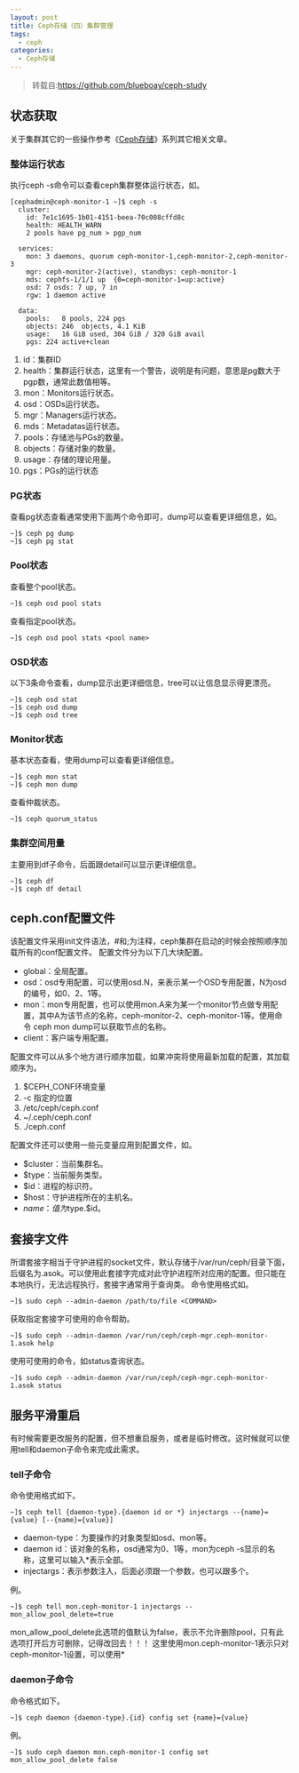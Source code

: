 ```yaml
---
layout: post
title: Ceph存储（四）集群管理
tags: 
  - ceph
categories:
  - Ceph存储
---
```

>转载自:https://github.com/blueboay/ceph-study

## 状态获取
关于集群其它的一些操作参考《[Ceph存储](https://www.linux-note.cn/?cat=48)》系列其它相关文章。
<!-- more -->
### 整体运行状态
执行ceph -s命令可以查看ceph集群整体运行状态，如。

```
[cephadmin@ceph-monitor-1 ~]$ ceph -s
  cluster:
    id: 7e1c1695-1b01-4151-beea-70c008cffd8c
    health: HEALTH_WARN
    2 pools have pg_num > pgp_num
 
  services:
    mon: 3 daemons, quorum ceph-monitor-1,ceph-monitor-2,ceph-monitor-3
    mgr: ceph-monitor-2(active), standbys: ceph-monitor-1
    mds: cephfs-1/1/1 up  {0=ceph-monitor-1=up:active}
    osd: 7 osds: 7 up, 7 in
    rgw: 1 daemon active
 
  data:
    pools:   8 pools, 224 pgs
    objects: 246  objects, 4.1 KiB
    usage:   16 GiB used, 304 GiB / 320 GiB avail
    pgs: 224 active+clean
```
  1. id：集群ID
  2. health：集群运行状态，这里有一个警告，说明是有问题，意思是pg数大于pgp数，通常此数值相等。
  3. mon：Monitors运行状态。
  4. osd：OSDs运行状态。
  5. mgr：Managers运行状态。
  6. mds：Metadatas运行状态。
  7. pools：存储池与PGs的数量。
  8. objects：存储对象的数量。
  9. usage：存储的理论用量。 
  10. pgs：PGs的运行状态
### PG状态
查看pg状态查看通常使用下面两个命令即可，dump可以查看更详细信息，如。

```
~]$ ceph pg dump
~]$ ceph pg stat
```
### Pool状态
查看整个pool状态。

```
~]$ ceph osd pool stats
```
查看指定pool状态。

```
~]$ ceph osd pool stats <pool name>
```
### OSD状态
以下3条命令查看，dump显示出更详细信息，tree可以让信息显示得更漂亮。

```
~]$ ceph osd stat
~]$ ceph osd dump
~]$ ceph osd tree
```
### Monitor状态
基本状态查看，使用dump可以查看更详细信息。

```
~]$ ceph mon stat
~]$ ceph mon dump
```
查看仲裁状态。

```
~]$ ceph quorum_status
```
### 集群空间用量
主要用到df子命令，后面跟detail可以显示更详细信息。 

```
~]$ ceph df
~]$ ceph df detail
```
## ceph.conf配置文件
该配置文件采用init文件语法，#和;为注释，ceph集群在启动的时候会按照顺序加载所有的conf配置文件。
配置文件分为以下几大块配置。
  * global：全局配置。
  * osd：osd专用配置，可以使用osd.N，来表示某一个OSD专用配置，N为osd的编号，如0、2、1等。
  * mon：mon专用配置，也可以使用mon.A来为某一个monitor节点做专用配置，其中A为该节点的名称，ceph-monitor-2、ceph-monitor-1等。使用命令 ceph mon dump可以获取节点的名称。
  * client：客户端专用配置。

配置文件可以从多个地方进行顺序加载，如果冲突将使用最新加载的配置，其加载顺序为。
  1. $CEPH_CONF环境变量
  2. -c 指定的位置
  3. /etc/ceph/ceph.conf
  4. ~/.ceph/ceph.conf
  5. ./ceph.conf 

配置文件还可以使用一些元变量应用到配置文件，如。
  * $cluster：当前集群名。
  * $type：当前服务类型。
  * $id：进程的标识符。
  * $host：守护进程所在的主机名。
  * $name：值为$type.$id。 
## 套接字文件
所谓套接字相当于守护进程的socket文件，默认存储于/var/run/ceph/目录下面，后缀名为.asok。可以使用此套接字完成对此守护进程所对应用的配置。但只能在本地执行，无法远程执行，套接字通常用于查询类。 
命令使用格式如。

```
~]$ sudo ceph --admin-daemon /path/to/file <COMMAND>
```
获取指定套接字可使用的命令帮助。

```
~]$ sudo ceph --admin-daemon /var/run/ceph/ceph-mgr.ceph-monitor-1.asok help
```
使用可使用的命令，如status查询状态。

```
~]$ sudo ceph --admin-daemon /var/run/ceph/ceph-mgr.ceph-monitor-1.asok status
```
## 服务平滑重启
有时候需要更改服务的配置，但不想重启服务，或者是临时修改。这时候就可以使用tell和daemon子命令来完成此需求。
### tell子命令
命令使用格式如下。

```
~]$ ceph tell {daemon-type}.{daemon id or *} injectargs --{name}={value} [--{name}={value}]
```
  * daemon-type：为要操作的对象类型如osd、mon等。
  * daemon id：该对象的名称，osd通常为0、1等，mon为ceph -s显示的名称，这里可以输入*表示全部。
  * injectargs：表示参数注入，后面必须跟一个参数，也可以跟多个。

例。

```
~]$ ceph tell mon.ceph-monitor-1 injectargs --mon_allow_pool_delete=true
```
mon_allow_pool_delete此选项的值默认为false，表示不允许删除pool，只有此选项打开后方可删除，记得改回去！！！
这里使用mon.ceph-monitor-1表示只对ceph-monitor-1设置，可以使用*
### daemon子命令
命令格式如下。

```
~]$ ceph daemon {daemon-type}.{id} config set {name}={value}
```
例。

```
~]$ sudo ceph daemon mon.ceph-monitor-1 config set mon_allow_pool_delete false
```
